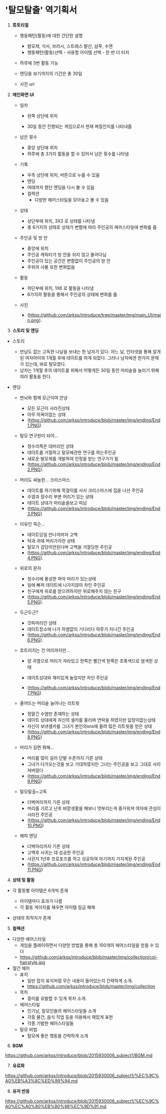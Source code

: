 # '탈모탈출' 역기획서

1. **튜토리얼**

   * 행동패턴(활동)에 대한 간단한 설명
     *  발모제, 식사, 브러시, 스트레스 발산, 샴푸, 수면
     *  행동패턴(활동)선택 - 사용할 아이템 선택 - 한 번 더 터치

   * 하루에 3번 활동 가능
   *  엔딩을 보기까지의 기간은 총 30일
   * 사진 url

2. **메인화면 UI**

   - 일차

     - 왼쪽 상단에 위치

     - 30일 동안 진행되는 게임으로서 현재 며칠인지를 나타내줌

   - 남은 횟수

     - 중앙 상단에 위치
     - 하루에 총 3가지 활동을 할 수 있어서 남은 횟수를 나타냄

   - 기록

     - 우측 상단에 위치, 버튼으로 누를 수 있음
     - 엔딩
     - 여태까지 했던 엔딩을 다시 볼 수 있음
     - 컬렉션
       - 다양한 헤어스타일을 모아놓고 볼 수 있음

   - 상태

     - 상단부에 위치, 3X2 로 상태를 나타냄
     - 총 6가지의 상태로 상태가 변함에 따라 주인공의 헤어스타일에 변화를 줌

   - 주인공 및 방 안

     - 중앙에 위치
     - 주인공 캐릭터가 방 안을 쉬지 않고 돌아다님
     - 주인공이 있는 공간은 변함없이 주인공의 방 안
     - 주위의 사물 또한 변화없음

   - 활동

     * 하단부에 위치, 1X6 로 활동을 나타냄
     * 6가지의 활동을 통해서 주인공의 상태에 변화를 줌 

   - 사진

     * (https://github.com/arkss/introduce/tree/master/img/main_UI/main.png).   

3. **스토리 및 엔딩**

- 스토리

  - 만남도 없는 고독한 나날을 보내는 한 남자가 있다. 어느 날, 인터넷을 통해 알게된 여자아이와 1개월 후에 데이트를 하게 되었다. 그러나 남자에겐 한가지 문제가 있는데, 바로 탈모였다.
  - 남자는 1개월 후의 데이트를 위해서 어떻게든 30일 동안 머리숱을 늘리기 위해 여러 활동을 한다.

- 엔딩

  - 번뇌와 함께 모근이여 안녕

    - 모든 모근이 사라진상태
    - 아무 의욕이없는 상태
    - (<https://github.com/arkss/introduce/blob/master/img/ending/End1.PNG>).

  - 탈모 연구원이 되어...

    - 정수리쪽은 대머리인 상태
    - 데이트를 거절하고 탈모에관한 연구를 하는주인공
    - 새로운 발모제를 개발하여 인정을 받는 연구가가 됨
    - (<https://github.com/arkss/introduce/blob/master/img/ending/End2.PNG>).

  - 머리도 싸늘한... 크리스마스

    - 데이트를 하기위해 목걸이를 사서 크리스마스에 집을 나선 주인공
    - 수염과 정수리 부분 머리가 있는 상태
    - 데이트 상대가 머리숱을보고 떠남
    - (<https://github.com/arkss/introduce/blob/master/img/ending/End3.PNG>).

  - 이유인 즉슨...

    - 데이트당일 만나자마자 고백
    - 턱과 귀에 머리가자란 상태
    - 탈모가 감당이안된다며 고백을 거절당한 주인공
    - (<https://github.com/arkss/introduce/blob/master/img/ending/End4.PNG>).

  - 위로의 문자

    - 정수리에 풍성한 파마 머리가 있는상태
    - 일에 빠져 데이트에 나가지않아 차인 주인공
    - 친구에게 위로를 받으려하지만 위로해주지 않는 친구
    - (<https://github.com/arkss/introduce/blob/master/img/ending/End5.PNG>).

  - 두근두근?

    - 갓파머리인 상태
    - 데이트장소에 나가 하염없이 기다리다 하루가 지나간 주인공
    - (<https://github.com/arkss/introduce/blob/master/img/ending/End6.PNG>).

  - 흐트러지는 건 머리까지만...

    - 양 귀옆으로 머리가 자라있고 한쪽은 빨간색 한쪽은 초록색으로 염색한 상태

    - 데이트상대와 재미있게 놀았지만 차인 주인공
    - (<https://github.com/arkss/introduce/blob/master/img/ending/End7.PNG>)

  - 줄어드는 머리숱 늘어나는 리트윗

    - 정말긴 수염만 존재하는 상태
    - 데이트 상대에게 자신의 셀카를 올리며 연락을 하였지만 답장이없는상태
    - 자신이 보낸셀카를 그녀가 본인의sns에 올려 많은 리트윗을 얻은 상태
    - (<https://github.com/arkss/introduce/blob/master/img/ending/End8.PNG>)

  - 머리가 길면 뭐해...

    - 머리를 많이 길러 단발 수준까지 기른 상태
    - 그녀가 다가오는것을 보고 기대하였지만 그녀는 주인공을 보고 그대로 사라져버렸다
    - (<https://github.com/arkss/introduce/blob/master/img/ending/End9.PNG>)

  - 탈모탈출=고독

    - 더벅머리까지 기른 상태
    - 머리를 기르고 난후 바깥생활을 해보니 멋부리는게 즐거워져 여자에 관심이 사라진 주인공
    - (<https://github.com/arkss/introduce/blob/master/img/ending/End10.PNG>)

  - 해피 엔딩 

    - 더벅마리까지 기른 상태
    - 고백후 사귀는 데 성공한 주인공
    - 사귄지 1년후 프로포즈를 하고 성공하여 아기까지 가지게된 주인공
    - (<https://github.com/arkss/introduce/blob/master/img/ending/End11.PNG>)

4. **상태 및 활동**

* 각 활동별 아이템은 6개씩 존재

  *   아이템마다 효과가 다름
  *   각 활동 게이지를 채우면 아이템 잠금 해제

*  상태의 최적치가 존재


5. **컬렉션**

- 다양한 헤어스타일
  - 게임을 플레이하면서 다양한 방법을 통해 총 100개의 헤어스타일을 얻을 수 있다
  - https://github.com/arkss/introduce/blob/master/img/collection/col-hairstyle.jpg
- 월간 헤어 
  - 표지 
    - 일반 잡지 표지처럼 무슨 내용이 들어있는지 간략하게 소개.
    - https://github.com/arkss/introduce/blob/master/img/collection
  - 목차
    - 흥미를 유발할 수 있게 목차 소개.  
  - 헤어스타일
    - 인기남, 탈모인들의 헤어스타일들 소개
    - 각종 물건, 음식 직업 등을 이용해서 재밌게 표현
    - 각종 기발한 헤어스타일들
  - 탈모 비법   
    - 탈모에 좋은 행동들 간략하게  소개

6. **BGM**

https://github.com/arkss/introduce/blob/2015930006_subject1/BGM.md

7. **유료화**

https://github.com/arkss/introduce/blob/2015930006_subject1/%EC%9C%A0%EB%A3%8C%ED%99%94.md

8. **유저 반응**

https://github.com/arkss/introduce/blob/2015930006_subject1/%EC%9C%A0%EC%A0%80%EB%B0%98%EC%9D%91.md